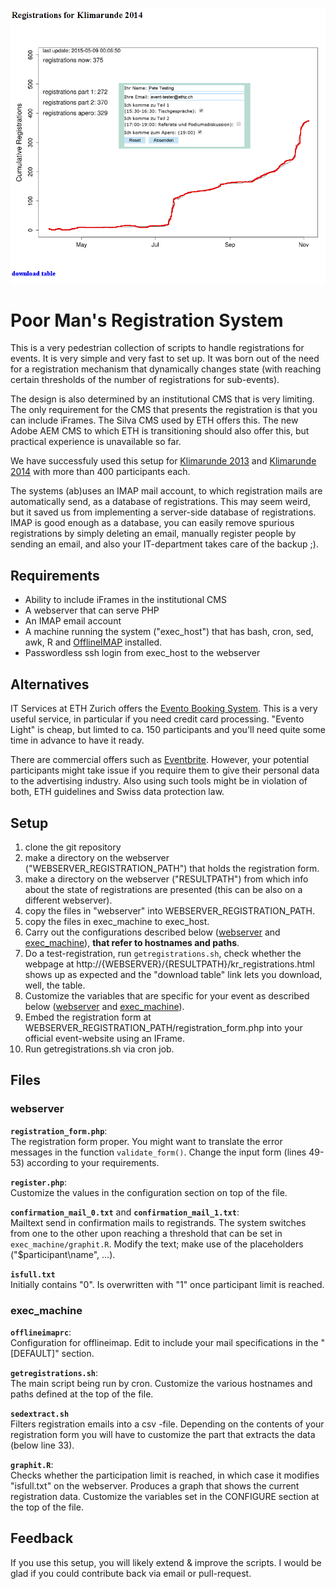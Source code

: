 ![event registration pic](./event1.png)
# Poor Man's Registration System

This is a very pedestrian collection of scripts to handle
registrations for events.  It is very simple and very fast to set up.
It was born out of the need for a registration
mechanism that dynamically changes state (with reaching
certain thresholds of the number of registrations for sub-events).

The design is also determined by an institutional CMS that is very
limiting.  The only requirement for the CMS that presents the
registration is that you can include iFrames. The Silva CMS used by
ETH offers this. The new Adobe AEM CMS to which ETH is transitioning
should also offer this, but practical experience is unavailable so far.

We have successfuly used this setup for
[Klimarunde 2013](http://www.c2sm.ethz.ch/events/past-events/klimarunde-2013.html)
and
[Klimarunde 2014](http://www.c2sm.ethz.ch/events/past-events/eth-klimarunde-2014.html)
with more than 400 participants each.

The systems (ab)uses an IMAP mail account, to which registration mails
are automatically send, as a database of registrations. This may seem
weird, but it saved us from implementing a server-side database of
registrations. IMAP is good enough as a database, you can easily
remove spurious registrations by simply deleting an email, manually
register people by sending an email, and also your IT-department takes care of
the backup ;).

## Requirements

+ Ability to include iFrames in the institutional CMS
+ A webserver that can serve PHP
+ An IMAP email account
+ A machine running the system ("exec_host") that has bash, cron, sed, awk, R and [OfflineIMAP](http://offlineimap.org/) installed.
+ Passwordless ssh login from exec_host to the webserver

## Alternatives

IT Services at ETH Zurich offers the
[Evento Booking System](https://www1.ethz.ch/id/services/list/evento/index_EN). This
is a very useful service, in particular if you need credit card
processing. "Evento Light" is cheap, but limted to ca. 150
participants and you'll need quite some time in advance to have it
ready.

There are commercial offers such as
[Eventbrite](https://www.eventbrite.com). However, your potential
participants might take issue if you require them to give their
personal data to the advertising industry. Also using such tools
might be in violation of both, ETH guidelines and Swiss data
protection law.

## Setup

1. clone the git repository
2. make a directory on the webserver ("WEBSERVER\_REGISTRATION\_PATH") that holds the registration form.
3. make a directory on the webserver ("RESULTPATH") from which info about the state of registrations are presented
    (this can be also on a different webserver).
4. copy the files in "webserver" into WEBSERVER\_REGISTRATION\_PATH.
5. copy the files in exec\_machine to exec\_host.
6. Carry out the configurations described below ([webserver](#webserver) and [exec_machine](#exec_machine)), **that refer to hostnames and paths**.
7. Do a test-registration, run `getregistrations.sh`, check whether the webpage at http://{WEBSERVER}/{RESULTPATH}/kr_registrations.html shows up as expected and the "download table" link lets you download, well, the table.
8. Customize the variables that are specific for your event as described  below ([webserver](#webserver) and [exec_machine](#exec_machine)).
9. Embed the registration form at 	WEBSERVER\_REGISTRATION\_PATH/registration_form.php into your official event-website using an IFrame.
10. Run getregistrations.sh via cron job.

## Files

### webserver

**`registration_form.php`**:<br /> The registration form proper. You
might want to translate the error messages in the function
`validate_form()`. Change the input form (lines 49-53) according to your requirements.

**`register.php`**:<br />
Customize the values in the configuration section on top of the file.

**`confirmation_mail_0.txt`** and **`confirmation_mail_1.txt`**:<br/>
Mailtext send in confirmation mails to registrands. The system
switches from one to the other upon reaching a threshold that can be
set in `exec_machine/graphit.R`.  Modify the text; make use of the
placeholders ("$participant\name", ...).

**`isfull.txt`**<br />
Initially contains "0". Is overwritten with "1" once participant limit is reached.

### exec_machine

**`offlineimaprc`**:<br />
Configuration for offlineimap. Edit to include your mail specifications in the "[DEFAULT]" section.

**`getregistrations.sh`**:<br />
The main script being run by cron. Customize the various hostnames and paths defined at the top of the file.

**`sedextract.sh`**<br />
Filters registration emails into a csv -file. Depending on the contents of your registration form you will have to customize
the part that extracts the data (below line 33).

**`graphit.R`**:<br />
Checks whether the participation limit is reached, in
which case it modifies "isfull.txt" on the webserver. Produces a graph
that shows the current registration data. Customize the variables set
in the CONFIGURE section at the top of the file.


## Feedback

If you use this setup, you will likely extend & improve the scripts. I
would be glad if you could contribute back via email or pull-request. 

